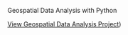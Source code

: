 Geospatial Data Analysis with Python

[View Geospatial Data Analysis Project](https://bing-er.github.io/Geospatial-Data-Analysis-with-Python/
))

